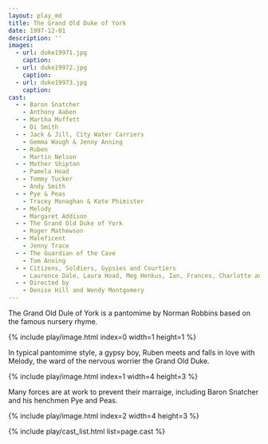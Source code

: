```yaml
---
layout: play_md
title: The Grand Old Duke of York
date: 1997-12-01
description: ''
images:
  - url: duke19971.jpg
    caption: 
  - url: duke19972.jpg
    caption: 
  - url: duke19973.jpg
    caption: 
cast:
  - - Baron Snatcher  
    - Anthony Aaben
  - - Martha Muffett  
    - Di Smith
  - - Jack & Jill, City Water Carriers  
    - Gemma Waugh & Jenny Anning
  - - Ruben  
    - Martin Nelson
  - - Mother Shipton 
    - Pamela Hoad
  - - Tommy Tucker  
    - Andy Smith
  - - Pye & Peas  
    - Tracey Monaghan & Kate Phimister
  - - Melody  
    - Margaret Addison
  - - The Grand Old Duke of York 
    - Roger Mathewson
  - - Maleficent 
    - Jenny Trace
  - - The Guardian of the Cave
    - Tom Anning
  - - Citizens, Soldiers, Gypsies and Courtiers  
    - Laurence Dale, Laura Hoad, Meg Henkus, Ian, Frances, Charlotte and Phoebe Guy and Tom Anning
  - - Directed by 
    - Denise Hill and Wendy Montgomery
---
```


The Grand Old Dule of York is a pantomime by Norman Robbins based on the famous nursery rhyme.

{% include play/image.html index=0 width=1 height=1 %}

In typical pantomime style, a gypsy boy, Ruben meets and falls in love with Melody, the ward of the nervous worrier the Grand Old Duke.

{% include play/image.html index=1 width=4 height=3 %}

Many forces are at work to prevent their marraige, including Baron Snatcher and his henchmen Pye and Peas.

{% include play/image.html index=2 width=4 height=3 %}

{% include play/cast_list.html list=page.cast %}
